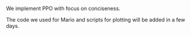 We implement PPO with focus on conciseness.

The code we used for Mario and scripts for plotting will be added in a few days.
